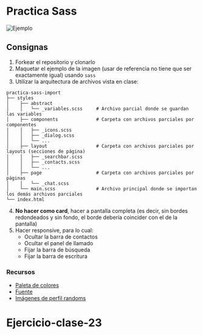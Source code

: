 # Practica Sass

![Ejemplo](https://cdn.dribbble.com/users/164393/screenshots/2528482/attachments/499046/direct-messaging-lg.jpg)

## Consignas

1. Forkear el repositorio y clonarlo
2. Maquetar el ejemplo de la imagen (usar de referencia no tiene que ser exactamente igual) usando `sass`
3. Utilizar la arquitectura de archivos vista en clase:

```
practica-sass-import
├── styles
│    ├── abstract
│    │   └── _variables.scss     # Archivo parcial donde se guardan las variables
│    ├── components              # Carpeta con archivos parciales por componentes
│    │   ├── _icons.scss         
│    │   ├── _dialog.scss        
│    │   └── ...  
│    ├── layout                  # Carpeta con archivos parciales por layouts (secciones de página)
│    │   ├── _searchbar.scss         
│    │   ├── _contacts.scss        
│    │   └── ...
│    ├── page                    # Carpeta con archivos parciales por páginas
│    │   └── _chat.scss        
│    └── main.scss               # Archivo principal donde se importan los demás archivos parciales
└── index.html
```

4. **No hacer como card**, hacer a pantalla completa (es decir, sin bordes redondeados y sin fondo, el borde debería coincider con el de la pantalla) 
5. Hacer responsive, para lo cual:
   - Ocultar la barra de contactos
   - Ocultar el panel de llamado
   - Fijar la barra de búsqueda
   - Fijar la barra de escritura 
  
### Recursos  

- [Paleta de colores](https://aco-viewer.appspot.com/443c197f088b593e6546405a271169b0)
- [Fuente](https://fonts.google.com/specimen/Varela+Round)
- [Imágenes de perfil randoms](https://randomuser.me/photos)
# Ejercicio-clase-23
